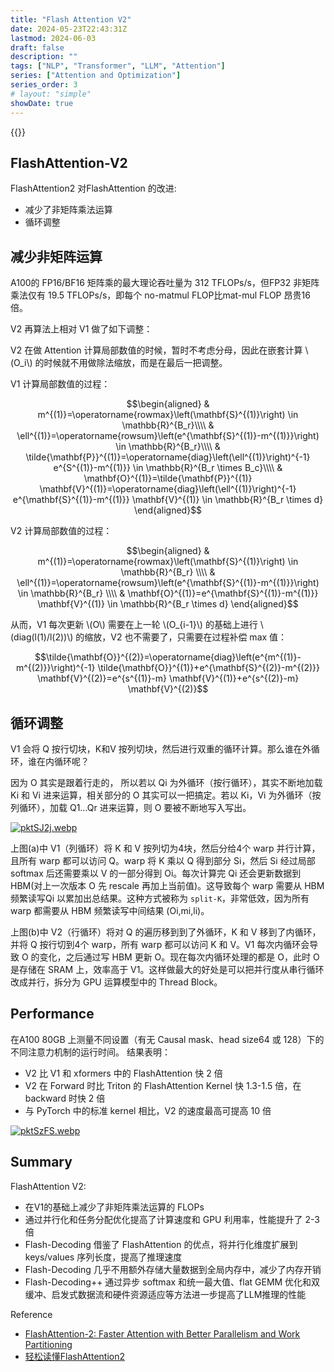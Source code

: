 ```yaml
---
title: "Flash Attention V2"
date: 2024-05-23T22:43:31Z
lastmod: 2024-06-03
draft: false
description: ""
tags: ["NLP", "Transformer", "LLM", "Attention"]
series: ["Attention and Optimization"]
series_order: 3
# layout: "simple"
showDate: true
---
```


{{<katex>}}

## FlashAttention-V2

FlashAttention2 对FlashAttention 的改进:
- 减少了非矩阵乘法运算
- 循环调整

## 减少非矩阵运算

A100的 FP16/BF16 矩阵乘的最大理论吞吐量为 312 TFLOPs/s，但FP32 非矩阵乘法仅有 19.5 TFLOPs/s，即每个 no-matmul FLOP比mat-mul FLOP 昂贵16倍。

V2 再算法上相对 V1 做了如下调整：

V2 在做 Attention 计算局部数值的时候，暂时不考虑分母，因此在嵌套计算 \\(O_i\\) 的时候就不用做除法缩放，而是在最后一把调整。

V1 计算局部数值的过程：

$$\begin{aligned}
& m^{(1)}=\operatorname{rowmax}\left(\mathbf{S}^{(1)}\right) \in \mathbb{R}^{B_r}\\\\
& \ell^{(1)}=\operatorname{rowsum}\left(e^{\mathbf{S}^{(1)}-m^{(1)}}\right) \in \mathbb{R}^{B_r}\\\\
& \tilde{\mathbf{P}}^{(1)}=\operatorname{diag}\left(\ell^{(1)}\right)^{-1} e^{S^{(1)}-m^{(1)}} \in \mathbb{R}^{B_r \times B_c}\\\\
& \mathbf{O}^{(1)}=\tilde{\mathbf{P}}^{(1)} \mathbf{V}^{(1)}=\operatorname{diag}\left(\ell^{(1)}\right)^{-1} e^{\mathbf{S}^{(1)}-m^{(1)}} \mathbf{V}^{(1)} \in \mathbb{R}^{B_r \times d}
\end{aligned}$$

V2 计算局部数值的过程：

$$\begin{aligned}
& m^{(1)}=\operatorname{rowmax}\left(\mathbf{S}^{(1)}\right) \in \mathbb{R}^{B_r} \\\\
& \ell^{(1)}=\operatorname{rowsum}\left(e^{\mathbf{S}^{(1)}-m^{(1)}}\right) \in \mathbb{R}^{B_r} \\\\
& \mathbf{O}^{(1)}=e^{\mathbf{S}^{(1)}-m^{(1)}} \mathbf{V}^{(1)} \in \mathbb{R}^{B_r \times d}
\end{aligned}$$


从而，V1 每次更新 \\(O\\) 需要在上一轮 \\(O_{i-1}\\) 的基础上进行 \\(diag(l(1)/l(2))\\) 的缩放，V2 也不需要了，只需要在过程补偿 max 值：

$$\tilde{\mathbf{O}}^{(2)}=\operatorname{diag}\left(e^{m^{(1)}-m^{(2)}}\right)^{-1} \tilde{\mathbf{O}}^{(1)}+e^{\mathbf{S}^{(2)}-m^{(2)}} \mathbf{V}^{(2)}=e^{s^{(1)}-m} \mathbf{V}^{(1)}+e^{s^{(2)}-m} \mathbf{V}^{(2)}$$


## 循环调整

V1 会将 Q 按行切块，K和V 按列切块，然后进行双重的循环计算。那么谁在外循环，谁在内循环呢？

因为 O 其实是跟着行走的， 所以若以 Qi 为外循环（按行循环），其实不断地加载 Ki 和 Vi 进来运算，相关部分的 O 其实可以一把搞定。若以 Ki，Vi 为外循环（按列循环），加载 Q1...Qr 进来运算，则 O 要被不断地写入写出。

[![pktSJ2j.webp](https://s21.ax1x.com/2024/06/07/pktSJ2j.webp)](https://imgse.com/i/pktSJ2j)

上图(a)中 V1（列循环）将 K 和 V 按列切为4块，然后分给4个 warp 并行计算，且所有 warp 都可以访问 Q。warp 将 K 乘以 Q 得到部分 Si，然后 Si 经过局部softmax 后还需要乘以 V 的一部分得到 Oi。每次计算完 Qi 还会更新数据到 HBM(对上一次版本 O 先 rescale 再加上当前值)。这导致每个 warp 需要从 HBM 频繁读写Qi 以累加出总结果。这种方式被称为 `split-K`，非常低效，因为所有 warp 都需要从 HBM 频繁读写中间结果 (Oi,mi,li)。

上图(b)中 V2（行循环）将对 Q 的遍历移到到了外循环，K 和 V 移到了内循环，并将 Q 按行切到4个 warp，所有 warp 都可以访问 K 和 V。V1 每次内循环会导致 O 的变化，之后通过写 HBM 更新 O。现在每次内循环处理的都是 O，此时 O 是存储在 SRAM 上，效率高于 V1。这样做最大的好处是可以把并行度从串行循环改成并行，拆分为 GPU 运算模型中的 Thread Block。

## Performance

在A100 80GB 上测量不同设置（有无 Causal mask、head size64 或 128）下的不同注意力机制的运行时间。 结果表明：
- V2 比 V1 和 xformers 中的 FlashAttention 快 2 倍
- V2 在 Forward 时比 Triton 的 FlashAttention Kernel 快 1.3-1.5 倍，在 backward 时快 2 倍
- 与 PyTorch 中的标准 kernel 相比，V2 的速度最高可提高 10 倍

[![pktSzFS.webp](https://s21.ax1x.com/2024/06/07/pktSzFS.webp)](https://imgse.com/i/pktSzFS)

## Summary

FlashAttention V2:
- 在V1的基础上减少了非矩阵乘法运算的 FLOPs
- 通过并行化和任务分配优化提高了计算速度和 GPU 利用率，性能提升了 2-3 倍
- Flash-Decoding 借鉴了 FlashAttention 的优点，将并行化维度扩展到  keys/values 序列长度，提高了推理速度
- Flash-Decoding 几乎不用额外存储大量数据到全局内存中，减少了内存开销
- Flash-Decoding++ 通过异步 softmax 和统一最大值、flat GEMM 优化和双缓冲、启发式数据流和硬件资源适应等方法进一步提高了LLM推理的性能

Reference
- [FlashAttention-2: Faster Attention with Better Parallelism and Work Partitioning](https://arxiv.org/abs/2307.08691)
- [轻松读懂FlashAttention2](https://mp.weixin.qq.com/s?__biz=MzkzNDM4MDQyMg==&mid=2247485280&idx=1&sn=8cc173d8c3b88865c56f386e6b3683b3&chksm=c2bf5189f5c8d89f05914feb51ee228e5fbea009e10b756f7ee7086f33d8d1e7adccb15623e6&mpshare=1&scene=1&srcid=06074EnR1glvtb3wbbOhNhsu&sharer_shareinfo=cc784831ffcd9f6610aedb913ab3834f&sharer_shareinfo_first=cc784831ffcd9f6610aedb913ab3834f#rd)